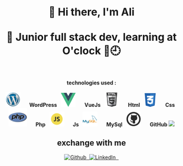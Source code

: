 <h1 align="center"> 👋 Hi there, I'm Ali <br><br>
 🌱 Junior full stack dev, learning at O'clock 🏫🕘</h1><br>

<p align="center"> <strong>technologies used :</strong><br><br>
  <img src="https://github.com/SHAKERAliFr/SHAKERAliFr/blob/main/wp.png" alt="WordPress" height="40" width="40" style="margin-right: 20px"/>
  <strong>WordPress &nbsp;</strong>
  <img src="https://github.com/SHAKERAliFr/SHAKERAliFr/blob/main/vueJs.png" alt="VueJs" height="38" width="40" style="margin-right: 20px"/>
  <strong>VueJs &nbsp;</strong>
  <img src="https://github.com/SHAKERAliFr/SHAKERAliFr/blob/main/html.png" alt="HTML" height="40" width="40" style="margin-right: 20px"/>
  <strong>Html &nbsp;</strong>
  <img src="https://github.com/SHAKERAliFr/SHAKERAliFr/blob/main/css.png" alt="CSS" height="37" width="34" style="margin-right: 20px"/>
  <strong>Css &nbsp;</strong>
  <img src="https://github.com/SHAKERAliFr/SHAKERAliFr/blob/main/php.png" alt="PHP" height="50" width="50" style="margin-right: 20px"/>
  <strong>Php &nbsp;</strong>
  <img src="https://github.com/SHAKERAliFr/SHAKERAliFr/blob/main/javascript.png" alt="JavaScript" height="40" width="40" style="margin-right: 20px"/>
  <strong>Js &nbsp;</strong>
  <img src="https://github.com/SHAKERAliFr/SHAKERAliFr/blob/main/mysql.png" alt="mysql" height="40" width="40" style="margin-right: 20px"/>
  <strong>MySql &nbsp;</strong>
  <img src="https://github.com/SHAKERAliFr/SHAKERAliFr/blob/main/git.png" alt="Git" height="40" width="40" style="margin-right: 20px"/>
  <strong> GitHub</strong>
 <img  src="https://raw.githubusercontent.com/PolarBearGG/PolarBearGG/master/web-developer.gif">

 </p>
 <h2 align="center">exchange with me</h2>
<p align="center"><a href="https://github.com/SHAKERAliFr" target="_blank"><img alt="Github" src="https://img.shields.io/badge/GitHub-%2312100E.svg?&style=for-the-badge&logo=Github&logoColor=white" /> &nbsp;</a><a href="https://www.linkedin.com/in/ali--shaker/" target="_blank"><img alt="LinkedIn" src="https://img.shields.io/badge/linkedin-%230077B5.svg?&style=for-the-badge&logo=linkedin&logoColor=white" /> &nbsp;</a>

